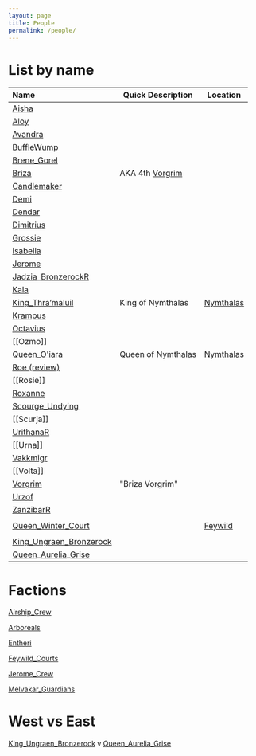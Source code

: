 ```yaml
---
layout: page
title: People
permalink: /people/
---
```


# List by name

| Name                                                                    | Quick Description                       | Location                                                |
| :----------------------------------------------------------------------- | --------------------------------------- | ------------------------------------------------------- |
| [Aisha](../people/Aisha)                                             |                                         |                                                         |
| [Aloy](../people/Aloy)                                               |                                         |                                                         |
| [Avandra](../people/Avandra)                                         |                                         |                                                         |
| [BuffleWump](../people/BuffleWump)                                   |                                         |                                                         |
| [Brene_Gorel](../people/Brene_Gorel)                                 |                                         |                                                         |
| [Briza](../people/Briza)                                             | AKA 4th [Vorgrim](../people/Vorgrim) |                                                         |
| [Candlemaker](../people/Candlemaker)                                 |                                         |                                                         |
| [Demi](../people/Demi)                                               |                                         |                                                         |
| [Dendar](../people/Dendar)                                           |                                         |                                                         |
| [Dimitrius](../people/Dimitrius)                                     |                                         |                                                         |
| [Grossie](../people/Grossie)                                         |                                         |                                                         |
| [Isabella](../people/Isabella)                                       |                                         |                                                         |
| [Jerome](../people/Jerome)                                           |                                         |                                                         |
| [Jadzia_BronzerockR](../people/Jadzia_BronzerockR) |                                         |                                                         |
| [Kala](../people/Kala)                                               |                                         |                                                         |
| [King_Thra’maluil](../people/King_Thra’maluil)                       | King of Nymthalas                       | [Nymthalas](../places/Nymthalas) |
| [Krampus](../people/Krampus)                                         |                                         |                                                         |
| [Octavius](../people/Octavius)                                       |                                         |                                                         |
| [[Ozmo]]                                                                |                                         |                                                         |
| [Queen_O'iara](../people/Queen_O'iara)                               | Queen of Nymthalas                      | [Nymthalas](../places/Nymthalas) |
| [Roe (review)](../people/Roe%20(review))                             |                                         |                                                         |
| [[Rosie]]                                                               |                                         |                                                         |
| [Roxanne](../people/Roxanne)                                         |                                         |                                                         |
| [Scourge_Undying](../people/Scourge_Undying)                         |                                         |                                                         |
| [[Scurja]]                                                              |                                         |                                                         |
| [UrithanaR](../people/UrithanaR)                   |                                         |                                                         |
| [[Urna]]                                                                |                                         |                                                         |
| [Vakkmigr](../people/Vakkmigr)                                       |                                         |                                                         |
| [[Volta]]                                                               |                                         |                                                         |
| [Vorgrim](../people/Vorgrim)                                         | "Briza Vorgrim"                                        |                                                         |
| [Urzof](../people/Urzof)                                             |                                         |                                                         |
| [ZanzibarR](../people/ZanzibarR)                   |                                         |                                                         |
|                                                                         |                                         |                                                         |
| [Queen_Winter_Court](../people/Queen_Winter_Court)                   |                                         | [Feywild](../places/Planes/Feywild)                  |
|                                                                         |                                         |                                                         |
| [King_Ungraen_Bronzerock](../people/King_Ungraen_Bronzerock)         |                                         |                                                         |
| [Queen_Aurelia_Grise](../people/Queen_Aurelia_Grise)                 |                                         |                                                         |




# Factions
[Airship_Crew](../people/Factions/Airship_Crew)


[Arboreals](../people/Factions/Arboreals)


[Entheri](../people/Entheri)


[Feywild_Courts](../people/Factions/Feywild_Courts)


[Jerome_Crew](../people/Factions/Jerome_Crew)


[Melvakar_Guardians](../people/Factions/Melvakar_Guardians)


# West vs East
[King_Ungraen_Bronzerock](../people/King_Ungraen_Bronzerock) v [Queen_Aurelia_Grise](../people/Queen_Aurelia_Grise)